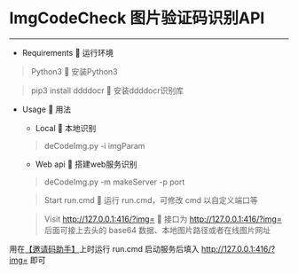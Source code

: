 ImgCodeCheck 图片验证码识别API
==========================

---
+ Requirements 🔲 运行环境

> Python3 🔲 安装Python3

> pip3 install ddddocr 🔲 安装ddddocr识别库

+ Usage 🔲 用法

  - Local 🔲 本地识别
  > deCodeImg.py -i imgParam

  - Web api 🔲 搭建web服务识别
  > deCodeImg.py -m makeServer -p port

  > Start run.cmd 🔲 运行 run.cmd，可修改 cmd 以自定义端口等
    
  > Visit http://127.0.0.1:416/?img= 🔲 接口为 http://127.0.0.1:416/?img= 后面可接上去头的 base64 数据、本地图片路径或者在线图片网址
  
用在[【邀请码助手】](https://chrome.google.com/webstore/detail/register-invitation-code/ndmlflmkmohjoechiepcpflbljadmemp)上时运行 run.cmd 启动服务后填入 http://127.0.0.1:416/?img= 即可

